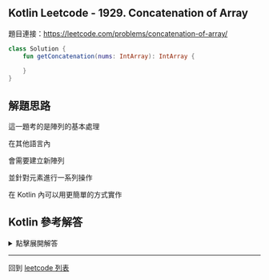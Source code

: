 ## Kotlin Leetcode - 1929. Concatenation of Array

題目連接：<https://leetcode.com/problems/concatenation-of-array/>

```kotlin
class Solution {
    fun getConcatenation(nums: IntArray): IntArray {
        
    }
}
```

## 解題思路

這一題考的是陣列的基本處理

在其他語言內

會需要建立新陣列

並針對元素進行一系列操作

在 Kotlin 內可以用更簡單的方式實作

## Kotlin 參考解答

<details>
  <summary>點擊展開解答</summary>

單一表達式內完成的方式如下

```kotlin
class Solution {
    fun getConcatenation(nums: IntArray) = 
        nums + nums
}
```

</details>

------

回到 [leetcode 列表](index.md)
